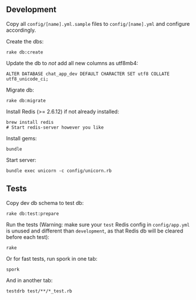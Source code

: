 ## Development

Copy all `config/[name].yml.sample` files to `config/[name].yml` and configure accordingly.

Create the dbs:

    rake db:create

Update the db to *not* add all new columns as utf8mb4:

    ALTER DATABASE chat_app_dev DEFAULT CHARACTER SET utf8 COLLATE utf8_unicode_ci;

Migrate db:

    rake db:migrate

Install Redis (>= 2.6.12) if not already installed:

    brew install redis
    # Start redis-server however you like

Install gems:

    bundle

Start server:

    bundle exec unicorn -c config/unicorn.rb


## Tests

Copy dev db schema to test db:

    rake db:test:prepare

Run the tests (Warning: make sure your `test` Redis config in `config/app.yml` is unused and different than `development`, as that Redis db will be cleared before each test):

    rake

Or for fast tests, run spork in one tab:

    spork

And in another tab:

    testdrb test/**/*_test.rb
